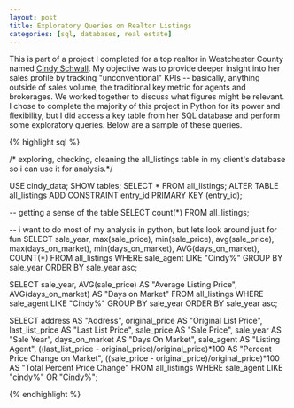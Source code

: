 ```yaml
---
layout: post
title: Exploratory Queries on Realtor Listings
categories: [sql, databases, real estate]
---
```


This is part of a project I completed for a top realtor in Westchester County named 
[Cindy Schwall](https://www.cindyschwallrealestate.com/). My objective was to provide deeper insight 
into her sales profile by tracking "unconventional" KPIs -- basically, anything outside of sales volume, 
the traditional key metric for agents and brokerages. We worked together to discuss what figures might be 
relevant. I chose to complete the majority of this project in Python for its power and flexibility, but I 
did access a key table from her SQL database and perform some exploratory queries. Below are a sample of 
these queries.

{% highlight sql %}

/* exploring, checking, cleaning the all_listings table in my client's database so i can use it for analysis.*/

USE cindy_data;
SHOW tables;
SELECT * FROM all_listings;
ALTER TABLE all_listings ADD CONSTRAINT entry_id PRIMARY KEY (entry_id);

-- getting a sense of the table
SELECT count(*)
FROM all_listings;

-- i want to do most of my analysis in python, but lets look around just for fun
SELECT sale_year, 
	max(sale_price), 
        min(sale_price), 
        avg(sale_price), 
        max(days_on_market), 
        min(days_on_market), 
        AVG(days_on_market),
        COUNT(*)
FROM all_listings WHERE sale_agent LIKE "Cindy%" GROUP BY sale_year ORDER BY sale_year asc;

SELECT sale_year, 
	AVG(sale_price) AS "Average Listing Price", 
        AVG(days_on_market) AS "Days on Market" 
FROM all_listings WHERE sale_agent LIKE "Cindy%" GROUP BY sale_year ORDER BY sale_year asc;


SELECT address AS "Address", 
	original_price AS "Original List Price", 
        last_list_price AS "Last List Price",
        sale_price AS "Sale Price", 
        sale_year AS "Sale Year", 
        days_on_market AS "Days On Market", 
        sale_agent AS "Listing Agent", 
        ((last_list_price - original_price)/original_price)*100 AS "Percent Price Change on Market",
        ((sale_price - original_price)/original_price)*100 AS "Total Percent Price Change"
FROM all_listings WHERE sale_agent LIKE "cindy%" OR "Cindy%";

{% endhighlight %}
